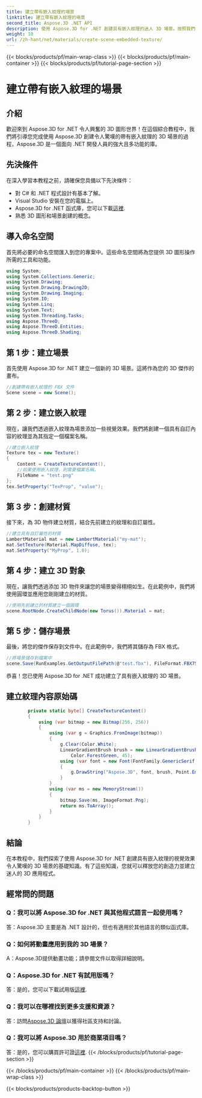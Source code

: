 ```yaml
---
title: 建立帶有嵌入紋理的場景
linktitle: 建立帶有嵌入紋理的場景
second_title: Aspose.3D .NET API
description: 使用 Aspose.3D for .NET 創建具有嵌入紋理的迷人 3D 場景。按照我們的逐步指南獲得令人驚嘆的結果。
weight: 10
url: /zh-hant/net/materials/create-scene-embedded-texture/
---
```


{{< blocks/products/pf/main-wrap-class >}}
{{< blocks/products/pf/main-container >}}
{{< blocks/products/pf/tutorial-page-section >}}

# 建立帶有嵌入紋理的場景

## 介紹
歡迎來到 Aspose.3D for .NET 令人興奮的 3D 圖形世界！在這個綜合教程中，我們將引導您完成使用 Aspose.3D 創建令人驚嘆的帶有嵌入紋理的 3D 場景的過程，Aspose.3D 是一個面向 .NET 開發人員的強大且多功能的庫。
## 先決條件
在深入學習本教程之前，請確保您具備以下先決條件：
- 對 C# 和 .NET 程式設計有基本了解。
- Visual Studio 安裝在您的電腦上。
- Aspose.3D for .NET 函式庫，您可以下載[這裡](https://releases.aspose.com/3d/net/).
- 熟悉 3D 圖形和場景創建的概念。
## 導入命名空間
首先將必要的命名空間匯入到您的專案中。這些命名空間將為您提供 3D 圖形操作所需的工具和功能。
```csharp
using System;
using System.Collections.Generic;
using System.Drawing;
using System.Drawing.Drawing2D;
using System.Drawing.Imaging;
using System.IO;
using System.Linq;
using System.Text;
using System.Threading.Tasks;
using Aspose.ThreeD;
using Aspose.ThreeD.Entities;
using Aspose.ThreeD.Shading;
```
## 第 1 步：建立場景
首先使用 Aspose.3D for .NET 建立一個新的 3D 場景。這將作為您的 3D 傑作的畫布。
```csharp
//創建帶有嵌入紋理的 FBX 文件
Scene scene = new Scene();
```
## 第 2 步：建立嵌入紋理
現在，讓我們透過嵌入紋理為場景添加一些視覺效果。我們將創建一個具有自訂內容的紋理並為其指定一個檔案名稱。
```csharp
//建立嵌入紋理
Texture tex = new Texture()
{
    Content = CreateTextureContent(),
    //如果使用嵌入紋理，則需要檔案名稱。
    FileName = "test.png"
};
tex.SetProperty("TexProp", "value");
```
## 第 3 步：創建材質
接下來，為 3D 物件建立材質，結合先前建立的紋理和自訂屬性。
```csharp
//建立具有自訂屬性的材質
LambertMaterial mat = new LambertMaterial("my-mat");
mat.SetTexture(Material.MapDiffuse, tex);
mat.SetProperty("MyProp", 1.0);
```
## 第 4 步：建立 3D 對象
現在，讓我們透過添加 3D 物件來讓您的場景變得栩栩如生。在此範例中，我們將使用圓環並應用您剛剛建立的材質。
```csharp
//使用先前建立的材質建立一個圓環
scene.RootNode.CreateChildNode(new Torus()).Material = mat;
```
## 第 5 步：儲存場景
最後，將您的傑作保存到文件中。在此範例中，我們將其儲存為 FBX 格式。
```csharp
//將場景儲存到檔案中
scene.Save(RunExamples.GetOutputFilePath(@"test.fbx"), FileFormat.FBX7500ASCII);
```
恭喜！您已使用 Aspose.3D for .NET 成功建立了具有嵌入紋理的 3D 場景。
## 建立紋理內容原始碼
```csharp
        private static byte[] CreateTextureContent()
        {
            using (var bitmap = new Bitmap(256, 256))
            {
                using (var g = Graphics.FromImage(bitmap))
                {
                    g.Clear(Color.White);
                    LinearGradientBrush brush = new LinearGradientBrush(new Rectangle(0, 0, 128, 128), Color.Moccasin,
                        Color.ForestGreen, 45);
                    using (var font = new Font(FontFamily.GenericSerif, 40))
                    {
                        g.DrawString("Aspose.3D", font, brush, Point.Empty);
                    }
                }
                using (var ms = new MemoryStream())
                {
                    bitmap.Save(ms, ImageFormat.Png);
                    return ms.ToArray();
                }
            }
        }
```
## 結論
在本教程中，我們探索了使用 Aspose.3D for .NET 創建具有嵌入紋理的視覺效果令人驚嘆的 3D 場景的基礎知識。有了這些知識，您就可以釋放您的創造力並建立迷人的 3D 應用程式。

## 經常問的問題

### Q：我可以將 Aspose.3D for .NET 與其他程式語言一起使用嗎？
答：Aspose.3D 主要是為 .NET 設計的，但也有適用於其他語言的類似函式庫。
### Q：如何將動畫應用到我的 3D 場景？
A：Aspose.3D提供動畫功能；請參閱文件以取得詳細說明。
### Q：Aspose.3D for .NET 有試用版嗎？
答：是的，您可以下載試用版[這裡](https://releases.aspose.com/).
### Q：我可以在哪裡找到更多支援和資源？
答：訪問[Aspose.3D 論壇](https://forum.aspose.com/c/3d/18)以獲得社區支持和討論。
### Q：我可以將 Aspose.3D 用於商業項目嗎？
答：是的，您可以購買許可證[這裡](https://purchase.aspose.com/buy).
{{< /blocks/products/pf/tutorial-page-section >}}

{{< /blocks/products/pf/main-container >}}
{{< /blocks/products/pf/main-wrap-class >}}

{{< blocks/products/products-backtop-button >}}
